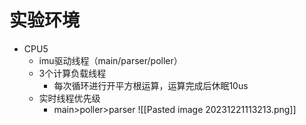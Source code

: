 # 实验环境
- CPU5
	- imu驱动线程（main/parser/poller）
	- 3个计算负载线程
		- 每次循环进行开平方根运算，运算完成后休眠10us
	- 实时线程优先级
		- main>poller>parser
![[Pasted image 20231221113213.png]]
